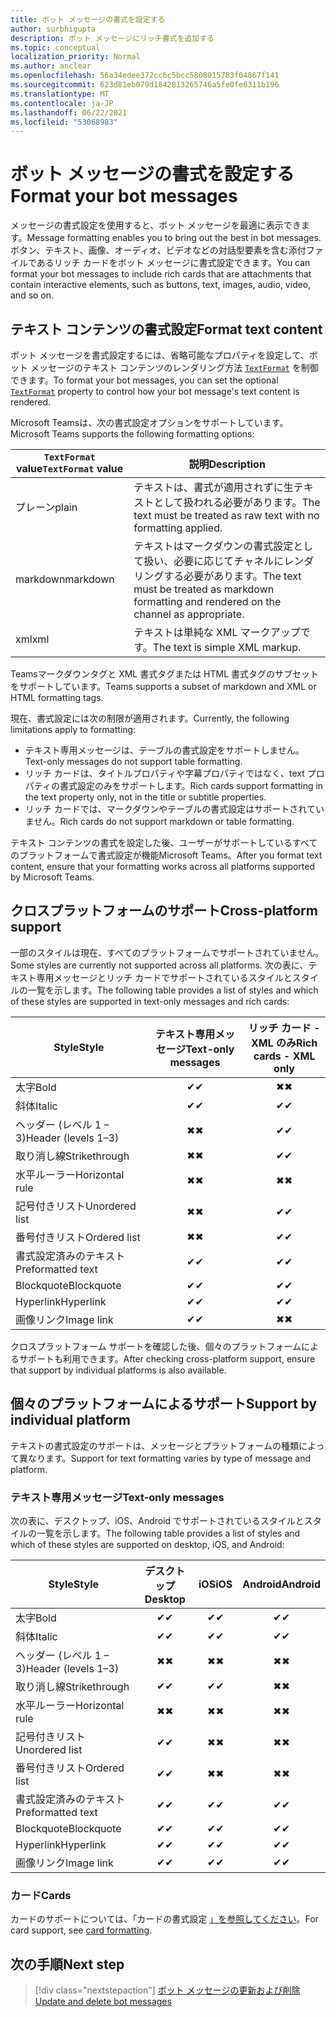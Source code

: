 ```yaml
---
title: ボット メッセージの書式を設定する
author: surbhigupta
description: ボット メッセージにリッチ書式を追加する
ms.topic: conceptual
localization_priority: Normal
ms.author: anclear
ms.openlocfilehash: 56a34edee372cc6c5bcc5808015783f04867f141
ms.sourcegitcommit: 623d81eb079d1842813265746a5fe0fe6311b196
ms.translationtype: MT
ms.contentlocale: ja-JP
ms.lasthandoff: 06/22/2021
ms.locfileid: "53068983"
---
```

# <a name="format-your-bot-messages"></a><span data-ttu-id="20907-103">ボット メッセージの書式を設定する</span><span class="sxs-lookup"><span data-stu-id="20907-103">Format your bot messages</span></span>

<span data-ttu-id="20907-104">メッセージの書式設定を使用すると、ボット メッセージを最適に表示できます。</span><span class="sxs-lookup"><span data-stu-id="20907-104">Message formatting enables you to bring out the best in bot messages.</span></span> <span data-ttu-id="20907-105">ボタン、テキスト、画像、オーディオ、ビデオなどの対話型要素を含む添付ファイルであるリッチ カードをボット メッセージに書式設定できます。</span><span class="sxs-lookup"><span data-stu-id="20907-105">You can format your bot messages to include rich cards that are attachments that contain interactive elements, such as buttons, text, images, audio, video, and so on.</span></span>

## <a name="format-text-content"></a><span data-ttu-id="20907-106">テキスト コンテンツの書式設定</span><span class="sxs-lookup"><span data-stu-id="20907-106">Format text content</span></span>

<span data-ttu-id="20907-107">ボット メッセージを書式設定するには、省略可能なプロパティを設定して、ボット メッセージのテキスト コンテンツのレンダリング方法 [`TextFormat`](/bot-framework/dotnet/bot-builder-dotnet-create-messages#customizing-a-message) を制御できます。</span><span class="sxs-lookup"><span data-stu-id="20907-107">To format your bot messages, you can set the optional [`TextFormat`](/bot-framework/dotnet/bot-builder-dotnet-create-messages#customizing-a-message) property to control how your bot message's text content is rendered.</span></span>

<span data-ttu-id="20907-108">Microsoft Teamsは、次の書式設定オプションをサポートしています。</span><span class="sxs-lookup"><span data-stu-id="20907-108">Microsoft Teams supports the following formatting options:</span></span>

| <span data-ttu-id="20907-109">`TextFormat` value</span><span class="sxs-lookup"><span data-stu-id="20907-109">`TextFormat` value</span></span> | <span data-ttu-id="20907-110">説明</span><span class="sxs-lookup"><span data-stu-id="20907-110">Description</span></span> |
| --- | --- |
| <span data-ttu-id="20907-111">プレーン</span><span class="sxs-lookup"><span data-stu-id="20907-111">plain</span></span> | <span data-ttu-id="20907-112">テキストは、書式が適用されずに生テキストとして扱われる必要があります。</span><span class="sxs-lookup"><span data-stu-id="20907-112">The text must be treated as raw text with no formatting applied.</span></span>|
| <span data-ttu-id="20907-113">markdown</span><span class="sxs-lookup"><span data-stu-id="20907-113">markdown</span></span> | <span data-ttu-id="20907-114">テキストはマークダウンの書式設定として扱い、必要に応じてチャネルにレンダリングする必要があります。</span><span class="sxs-lookup"><span data-stu-id="20907-114">The text must be treated as markdown formatting and rendered on the channel as appropriate.</span></span> |
| <span data-ttu-id="20907-115">xml</span><span class="sxs-lookup"><span data-stu-id="20907-115">xml</span></span> | <span data-ttu-id="20907-116">テキストは単純な XML マークアップです。</span><span class="sxs-lookup"><span data-stu-id="20907-116">The text is simple XML markup.</span></span> |

<span data-ttu-id="20907-117">Teamsマークダウンタグと XML 書式タグまたは HTML 書式タグのサブセットをサポートしています。</span><span class="sxs-lookup"><span data-stu-id="20907-117">Teams supports a subset of markdown and XML or HTML formatting tags.</span></span>

<span data-ttu-id="20907-118">現在、書式設定には次の制限が適用されます。</span><span class="sxs-lookup"><span data-stu-id="20907-118">Currently, the following limitations apply to formatting:</span></span>

* <span data-ttu-id="20907-119">テキスト専用メッセージは、テーブルの書式設定をサポートしません。</span><span class="sxs-lookup"><span data-stu-id="20907-119">Text-only messages do not support table formatting.</span></span>
* <span data-ttu-id="20907-120">リッチ カードは、タイトルプロパティや字幕プロパティではなく、text プロパティの書式設定のみをサポートします。</span><span class="sxs-lookup"><span data-stu-id="20907-120">Rich cards support formatting in the text property only, not in the title or subtitle properties.</span></span>
* <span data-ttu-id="20907-121">リッチ カードでは、マークダウンやテーブルの書式設定はサポートされていません。</span><span class="sxs-lookup"><span data-stu-id="20907-121">Rich cards do not support markdown or table formatting.</span></span>

<span data-ttu-id="20907-122">テキスト コンテンツの書式を設定した後、ユーザーがサポートしているすべてのプラットフォームで書式設定が機能Microsoft Teams。</span><span class="sxs-lookup"><span data-stu-id="20907-122">After you format text content, ensure that your formatting works across all platforms supported by Microsoft Teams.</span></span>

## <a name="cross-platform-support"></a><span data-ttu-id="20907-123">クロスプラットフォームのサポート</span><span class="sxs-lookup"><span data-stu-id="20907-123">Cross-platform support</span></span>

<span data-ttu-id="20907-124">一部のスタイルは現在、すべてのプラットフォームでサポートされていません。</span><span class="sxs-lookup"><span data-stu-id="20907-124">Some styles are currently not supported across all platforms.</span></span> <span data-ttu-id="20907-125">次の表に、テキスト専用メッセージとリッチ カードでサポートされているスタイルとスタイルの一覧を示します。</span><span class="sxs-lookup"><span data-stu-id="20907-125">The following table provides a list of styles and which of these styles are supported in text-only messages and rich cards:</span></span>

| <span data-ttu-id="20907-126">Style</span><span class="sxs-lookup"><span data-stu-id="20907-126">Style</span></span>                     | <span data-ttu-id="20907-127">テキスト専用メッセージ</span><span class="sxs-lookup"><span data-stu-id="20907-127">Text-only messages</span></span> | <span data-ttu-id="20907-128">リッチ カード - XML のみ</span><span class="sxs-lookup"><span data-stu-id="20907-128">Rich cards - XML only</span></span> |
| ---                       | :---: | :---: |
| <span data-ttu-id="20907-129">太字</span><span class="sxs-lookup"><span data-stu-id="20907-129">Bold</span></span>                      | <span data-ttu-id="20907-130">✔</span><span class="sxs-lookup"><span data-stu-id="20907-130">✔</span></span> | <span data-ttu-id="20907-131">✖</span><span class="sxs-lookup"><span data-stu-id="20907-131">✖</span></span> |
| <span data-ttu-id="20907-132">斜体</span><span class="sxs-lookup"><span data-stu-id="20907-132">Italic</span></span>                    | <span data-ttu-id="20907-133">✔</span><span class="sxs-lookup"><span data-stu-id="20907-133">✔</span></span> | <span data-ttu-id="20907-134">✔</span><span class="sxs-lookup"><span data-stu-id="20907-134">✔</span></span> |
| <span data-ttu-id="20907-135">ヘッダー (レベル 1 &ndash; 3)</span><span class="sxs-lookup"><span data-stu-id="20907-135">Header (levels 1&ndash;3)</span></span> | <span data-ttu-id="20907-136">✖</span><span class="sxs-lookup"><span data-stu-id="20907-136">✖</span></span> | <span data-ttu-id="20907-137">✔</span><span class="sxs-lookup"><span data-stu-id="20907-137">✔</span></span> |
| <span data-ttu-id="20907-138">取り消し線</span><span class="sxs-lookup"><span data-stu-id="20907-138">Strikethrough</span></span>             | <span data-ttu-id="20907-139">✖</span><span class="sxs-lookup"><span data-stu-id="20907-139">✖</span></span> | <span data-ttu-id="20907-140">✔</span><span class="sxs-lookup"><span data-stu-id="20907-140">✔</span></span> |
| <span data-ttu-id="20907-141">水平ルーラー</span><span class="sxs-lookup"><span data-stu-id="20907-141">Horizontal rule</span></span>           | <span data-ttu-id="20907-142">✖</span><span class="sxs-lookup"><span data-stu-id="20907-142">✖</span></span> | <span data-ttu-id="20907-143">✖</span><span class="sxs-lookup"><span data-stu-id="20907-143">✖</span></span> |
| <span data-ttu-id="20907-144">記号付きリスト</span><span class="sxs-lookup"><span data-stu-id="20907-144">Unordered list</span></span>            | <span data-ttu-id="20907-145">✖</span><span class="sxs-lookup"><span data-stu-id="20907-145">✖</span></span> | <span data-ttu-id="20907-146">✔</span><span class="sxs-lookup"><span data-stu-id="20907-146">✔</span></span> |
| <span data-ttu-id="20907-147">番号付きリスト</span><span class="sxs-lookup"><span data-stu-id="20907-147">Ordered list</span></span>              | <span data-ttu-id="20907-148">✖</span><span class="sxs-lookup"><span data-stu-id="20907-148">✖</span></span> | <span data-ttu-id="20907-149">✔</span><span class="sxs-lookup"><span data-stu-id="20907-149">✔</span></span> |
| <span data-ttu-id="20907-150">書式設定済みのテキスト</span><span class="sxs-lookup"><span data-stu-id="20907-150">Preformatted text</span></span>         | <span data-ttu-id="20907-151">✔</span><span class="sxs-lookup"><span data-stu-id="20907-151">✔</span></span> | <span data-ttu-id="20907-152">✔</span><span class="sxs-lookup"><span data-stu-id="20907-152">✔</span></span> |
| <span data-ttu-id="20907-153">Blockquote</span><span class="sxs-lookup"><span data-stu-id="20907-153">Blockquote</span></span>                | <span data-ttu-id="20907-154">✔</span><span class="sxs-lookup"><span data-stu-id="20907-154">✔</span></span> | <span data-ttu-id="20907-155">✔</span><span class="sxs-lookup"><span data-stu-id="20907-155">✔</span></span> |
| <span data-ttu-id="20907-156">Hyperlink</span><span class="sxs-lookup"><span data-stu-id="20907-156">Hyperlink</span></span>                 | <span data-ttu-id="20907-157">✔</span><span class="sxs-lookup"><span data-stu-id="20907-157">✔</span></span> | <span data-ttu-id="20907-158">✔</span><span class="sxs-lookup"><span data-stu-id="20907-158">✔</span></span> |
| <span data-ttu-id="20907-159">画像リンク</span><span class="sxs-lookup"><span data-stu-id="20907-159">Image link</span></span>                | <span data-ttu-id="20907-160">✔</span><span class="sxs-lookup"><span data-stu-id="20907-160">✔</span></span> | <span data-ttu-id="20907-161">✖</span><span class="sxs-lookup"><span data-stu-id="20907-161">✖</span></span> |

<span data-ttu-id="20907-162">クロスプラットフォーム サポートを確認した後、個々のプラットフォームによるサポートも利用できます。</span><span class="sxs-lookup"><span data-stu-id="20907-162">After checking cross-platform support, ensure that support by individual platforms is also available.</span></span>

## <a name="support-by-individual-platform"></a><span data-ttu-id="20907-163">個々のプラットフォームによるサポート</span><span class="sxs-lookup"><span data-stu-id="20907-163">Support by individual platform</span></span>

<span data-ttu-id="20907-164">テキストの書式設定のサポートは、メッセージとプラットフォームの種類によって異なります。</span><span class="sxs-lookup"><span data-stu-id="20907-164">Support for text formatting varies by type of message and platform.</span></span>

### <a name="text-only-messages"></a><span data-ttu-id="20907-165">テキスト専用メッセージ</span><span class="sxs-lookup"><span data-stu-id="20907-165">Text-only messages</span></span>

<span data-ttu-id="20907-166">次の表に、デスクトップ、iOS、Android でサポートされているスタイルとスタイルの一覧を示します。</span><span class="sxs-lookup"><span data-stu-id="20907-166">The following table provides a list of styles and which of these styles are supported on desktop, iOS, and Android:</span></span>

| <span data-ttu-id="20907-167">Style</span><span class="sxs-lookup"><span data-stu-id="20907-167">Style</span></span>                     | <span data-ttu-id="20907-168">デスクトップ</span><span class="sxs-lookup"><span data-stu-id="20907-168">Desktop</span></span> | <span data-ttu-id="20907-169">iOS</span><span class="sxs-lookup"><span data-stu-id="20907-169">iOS</span></span> | <span data-ttu-id="20907-170">Android</span><span class="sxs-lookup"><span data-stu-id="20907-170">Android</span></span> |
| ---                       | :---: | :---: | :---: |
| <span data-ttu-id="20907-171">太字</span><span class="sxs-lookup"><span data-stu-id="20907-171">Bold</span></span>                      | <span data-ttu-id="20907-172">✔</span><span class="sxs-lookup"><span data-stu-id="20907-172">✔</span></span> | <span data-ttu-id="20907-173">✔</span><span class="sxs-lookup"><span data-stu-id="20907-173">✔</span></span> | <span data-ttu-id="20907-174">✔</span><span class="sxs-lookup"><span data-stu-id="20907-174">✔</span></span> |
| <span data-ttu-id="20907-175">斜体</span><span class="sxs-lookup"><span data-stu-id="20907-175">Italic</span></span>                    | <span data-ttu-id="20907-176">✔</span><span class="sxs-lookup"><span data-stu-id="20907-176">✔</span></span> | <span data-ttu-id="20907-177">✔</span><span class="sxs-lookup"><span data-stu-id="20907-177">✔</span></span> | <span data-ttu-id="20907-178">✔</span><span class="sxs-lookup"><span data-stu-id="20907-178">✔</span></span> |
| <span data-ttu-id="20907-179">ヘッダー (レベル 1 &ndash; 3)</span><span class="sxs-lookup"><span data-stu-id="20907-179">Header (levels 1&ndash;3)</span></span> | <span data-ttu-id="20907-180">✖</span><span class="sxs-lookup"><span data-stu-id="20907-180">✖</span></span> | <span data-ttu-id="20907-181">✖</span><span class="sxs-lookup"><span data-stu-id="20907-181">✖</span></span> | <span data-ttu-id="20907-182">✖</span><span class="sxs-lookup"><span data-stu-id="20907-182">✖</span></span> |
| <span data-ttu-id="20907-183">取り消し線</span><span class="sxs-lookup"><span data-stu-id="20907-183">Strikethrough</span></span>             | <span data-ttu-id="20907-184">✔</span><span class="sxs-lookup"><span data-stu-id="20907-184">✔</span></span> | <span data-ttu-id="20907-185">✔</span><span class="sxs-lookup"><span data-stu-id="20907-185">✔</span></span> | <span data-ttu-id="20907-186">✖</span><span class="sxs-lookup"><span data-stu-id="20907-186">✖</span></span> |
| <span data-ttu-id="20907-187">水平ルーラー</span><span class="sxs-lookup"><span data-stu-id="20907-187">Horizontal rule</span></span>           | <span data-ttu-id="20907-188">✖</span><span class="sxs-lookup"><span data-stu-id="20907-188">✖</span></span> | <span data-ttu-id="20907-189">✖</span><span class="sxs-lookup"><span data-stu-id="20907-189">✖</span></span> | <span data-ttu-id="20907-190">✖</span><span class="sxs-lookup"><span data-stu-id="20907-190">✖</span></span> |
| <span data-ttu-id="20907-191">記号付きリスト</span><span class="sxs-lookup"><span data-stu-id="20907-191">Unordered list</span></span>            | <span data-ttu-id="20907-192">✔</span><span class="sxs-lookup"><span data-stu-id="20907-192">✔</span></span> | <span data-ttu-id="20907-193">✖</span><span class="sxs-lookup"><span data-stu-id="20907-193">✖</span></span> | <span data-ttu-id="20907-194">✖</span><span class="sxs-lookup"><span data-stu-id="20907-194">✖</span></span> |
| <span data-ttu-id="20907-195">番号付きリスト</span><span class="sxs-lookup"><span data-stu-id="20907-195">Ordered list</span></span>              | <span data-ttu-id="20907-196">✔</span><span class="sxs-lookup"><span data-stu-id="20907-196">✔</span></span> | <span data-ttu-id="20907-197">✖</span><span class="sxs-lookup"><span data-stu-id="20907-197">✖</span></span> | <span data-ttu-id="20907-198">✖</span><span class="sxs-lookup"><span data-stu-id="20907-198">✖</span></span> |
| <span data-ttu-id="20907-199">書式設定済みのテキスト</span><span class="sxs-lookup"><span data-stu-id="20907-199">Preformatted text</span></span>         | <span data-ttu-id="20907-200">✔</span><span class="sxs-lookup"><span data-stu-id="20907-200">✔</span></span> | <span data-ttu-id="20907-201">✔</span><span class="sxs-lookup"><span data-stu-id="20907-201">✔</span></span> | <span data-ttu-id="20907-202">✔</span><span class="sxs-lookup"><span data-stu-id="20907-202">✔</span></span> |
| <span data-ttu-id="20907-203">Blockquote</span><span class="sxs-lookup"><span data-stu-id="20907-203">Blockquote</span></span>                | <span data-ttu-id="20907-204">✔</span><span class="sxs-lookup"><span data-stu-id="20907-204">✔</span></span> | <span data-ttu-id="20907-205">✔</span><span class="sxs-lookup"><span data-stu-id="20907-205">✔</span></span> | <span data-ttu-id="20907-206">✔</span><span class="sxs-lookup"><span data-stu-id="20907-206">✔</span></span> |
| <span data-ttu-id="20907-207">Hyperlink</span><span class="sxs-lookup"><span data-stu-id="20907-207">Hyperlink</span></span>                 | <span data-ttu-id="20907-208">✔</span><span class="sxs-lookup"><span data-stu-id="20907-208">✔</span></span> | <span data-ttu-id="20907-209">✔</span><span class="sxs-lookup"><span data-stu-id="20907-209">✔</span></span> | <span data-ttu-id="20907-210">✔</span><span class="sxs-lookup"><span data-stu-id="20907-210">✔</span></span> |
| <span data-ttu-id="20907-211">画像リンク</span><span class="sxs-lookup"><span data-stu-id="20907-211">Image link</span></span>                | <span data-ttu-id="20907-212">✔</span><span class="sxs-lookup"><span data-stu-id="20907-212">✔</span></span> | <span data-ttu-id="20907-213">✔</span><span class="sxs-lookup"><span data-stu-id="20907-213">✔</span></span> | <span data-ttu-id="20907-214">✔</span><span class="sxs-lookup"><span data-stu-id="20907-214">✔</span></span> |

### <a name="cards"></a><span data-ttu-id="20907-215">カード</span><span class="sxs-lookup"><span data-stu-id="20907-215">Cards</span></span>

<span data-ttu-id="20907-216">カードのサポートについては、「カードの書式設定 [」を参照してください](~/task-modules-and-cards/cards/cards-format.md)。</span><span class="sxs-lookup"><span data-stu-id="20907-216">For card support, see [card formatting](~/task-modules-and-cards/cards/cards-format.md).</span></span>

## <a name="next-step"></a><span data-ttu-id="20907-217">次の手順</span><span class="sxs-lookup"><span data-stu-id="20907-217">Next step</span></span>

> [!div class="nextstepaction"]
> [<span data-ttu-id="20907-218">ボット メッセージの更新および削除</span><span class="sxs-lookup"><span data-stu-id="20907-218">Update and delete bot messages</span></span>](~/bots/how-to/update-and-delete-bot-messages.md)

